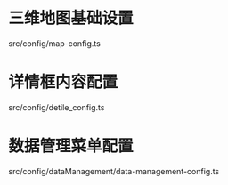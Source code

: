 # 三维地图基础设置
src/config/map-config.ts
# 详情框内容配置
src/config/detile_config.ts
# 数据管理菜单配置
src/config/dataManagement/data-management-config.ts